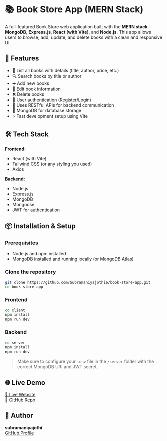 
# 📚 Book Store App (MERN Stack)

A full-featured Book Store web application built with the **MERN stack** – **MongoDB**, **Express.js**, **React (with Vite)**, and **Node.js**. This app allows users to browse, add, update, and delete books with a clean and responsive UI.

## 🚀 Features

- 📖 List all books with details (title, author, price, etc.)
- 🔍 Search books by title or author
- ➕ Add new books
- 📝 Edit book information
- ❌ Delete books
- 👤 User authentication (Register/Login)
- 🧠 Uses RESTful APIs for backend communication
- 💾 MongoDB for database storage
- ⚡ Fast development setup using Vite

## 🛠️ Tech Stack

**Frontend:**
- React (with Vite)
- Tailwind CSS (or any styling you used)
- Axios

**Backend:**
- Node.js
- Express.js
- MongoDB
- Mongoose
- JWT for authentication

## 📦 Installation & Setup

### Prerequisites

- Node.js and npm installed
- MongoDB installed and running locally (or MongoDB Atlas)

### Clone the repository

```bash
git clone https://github.com/Subramaniyajothi6/book-store-app.git
cd book-store-app
```

### Frontend

```bash
cd client
npm install
npm run dev
```

### Backend

```bash
cd server
npm install
npm run dev
```

> Make sure to configure your `.env` file in the `/server` folder with the correct MongoDB URI and JWT secret.

## 🌐 Live Demo

[🔗 Live Website](https://book-store-app-frontend-s1mp.vercel.app/)  
[📁 GitHub Repo](https://github.com/Subramaniyajothi6/Book-Store-App-Frontend)



## 🙌 Author

**subramaniyajothi**  
[GitHub Profile](https://github.com/Subramaniyajothi6)
